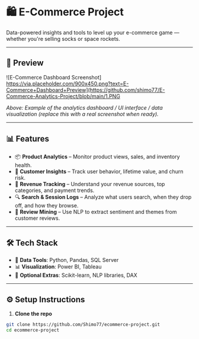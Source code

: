 # 🛍️ E-Commerce Project

Data-powered insights and tools to level up your e-commerce game — whether you're selling socks or space rockets.

---

## 📸 Preview

![E-Commerce Dashboard Screenshot]
https://via.placeholder.com/900x450.png?text=E-Commerce+Dashboard+Preview](https://github.com/shimo77/E-Commerce-Analytics-Project/blob/main/1.PNG

*Above: Example of the analytics dashboard / UI interface / data visualization (replace this with a real screenshot when ready).*

---

## 📊 Features

- 📦 **Product Analytics** – Monitor product views, sales, and inventory health.
- 👥 **Customer Insights** – Track user behavior, lifetime value, and churn risk.
- 💸 **Revenue Tracking** – Understand your revenue sources, top categories, and payment trends.
- 🔍 **Search & Session Logs** – Analyze what users search, when they drop off, and how they browse.
- 💬 **Review Mining** – Use NLP to extract sentiment and themes from customer reviews.

---

## 🛠️ Tech Stack

- 📁 **Data Tools**: Python, Pandas, SQL Server
- 📊 **Visualization**: Power BI, Tableau
- 🧠 **Optional Extras**: Scikit-learn, NLP libraries, DAX

---

## ⚙️ Setup Instructions

1. **Clone the repo**
```bash
git clone https://github.com/Shimo77/ecommerce-project.git
cd ecommerce-project
